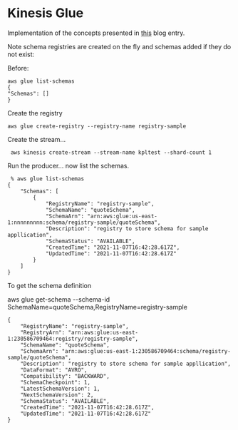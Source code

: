 # Kinesis Glue

Implementation of the concepts presented in [this](https://aws.amazon.com/blogs/big-data/validate-evolve-and-control-schemas-in-amazon-msk-and-amazon-kinesis-data-streams-with-aws-glue-schema-registry/) blog entry.

Note schema registries are created on the fly and schemas added if they do not exist:

Before:

```
aws glue list-schemas        
{
"Schemas": []
}
```

Create the registry

```
aws glue create-registry --registry-name registry-sample
```

Create the stream...

```
 aws kinesis create-stream --stream-name kpltest --shard-count 1
```

Run the producer... now list the schemas.

```
 % aws glue list-schemas   
{
    "Schemas": [
        {
            "RegistryName": "registry-sample",
            "SchemaName": "quoteSchema",
            "SchemaArn": "arn:aws:glue:us-east-1:nnnnnnnnn:schema/registry-sample/quoteSchema",
            "Description": "registry to store schema for sample appllication",
            "SchemaStatus": "AVAILABLE",
            "CreatedTime": "2021-11-07T16:42:28.617Z",
            "UpdatedTime": "2021-11-07T16:42:28.617Z"
        }
    ]
}

```

To get the schema definition

aws glue get-schema --schema-id SchemaName=quoteSchema,RegistryName=registry-sample

```
{
    "RegistryName": "registry-sample",
    "RegistryArn": "arn:aws:glue:us-east-1:230586709464:registry/registry-sample",
    "SchemaName": "quoteSchema",
    "SchemaArn": "arn:aws:glue:us-east-1:230586709464:schema/registry-sample/quoteSchema",
    "Description": "registry to store schema for sample appllication",
    "DataFormat": "AVRO",
    "Compatibility": "BACKWARD",
    "SchemaCheckpoint": 1,
    "LatestSchemaVersion": 1,
    "NextSchemaVersion": 2,
    "SchemaStatus": "AVAILABLE",
    "CreatedTime": "2021-11-07T16:42:28.617Z",
    "UpdatedTime": "2021-11-07T16:42:28.617Z"
}
```


